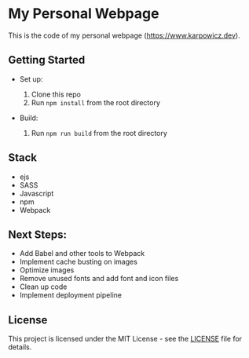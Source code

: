 # My Personal Webpage

This is the code of my personal webpage (https://www.karpowicz.dev).

## Getting Started

* Set up:
  1. Clone this repo
  2. Run `npm install` from the root directory

* Build:
  1. Run `npm run build` from the root directory

## Stack

* ejs
* SASS
* Javascript
* npm
* Webpack

## Next Steps:

* Add Babel and other tools to Webpack
* Implement cache busting on images
* Optimize images
* Remove unused fonts and add font and icon files
* Clean up code
* Implement deployment pipeline

## License

This project is licensed under the MIT License - see the [LICENSE](LICENSE) file for details.
